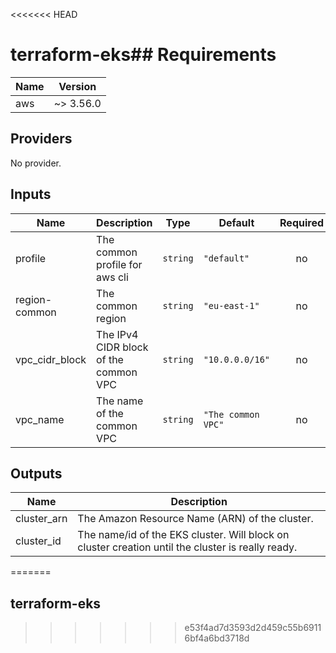 <<<<<<< HEAD
# terraform-eks## Requirements

| Name | Version |
|------|---------|
| aws | ~> 3.56.0 |

## Providers

No provider.

## Inputs

| Name | Description | Type | Default | Required |
|------|-------------|------|---------|:--------:|
| profile | The common profile for aws cli | `string` | `"default"` | no |
| region-common | The common region | `string` | `"eu-east-1"` | no |
| vpc\_cidr\_block | The IPv4 CIDR block of the common VPC | `string` | `"10.0.0.0/16"` | no |
| vpc\_name | The name of the common VPC | `string` | `"The common VPC"` | no |

## Outputs

| Name | Description |
|------|-------------|
| cluster\_arn | The Amazon Resource Name (ARN) of the cluster. |
| cluster\_id | The name/id of the EKS cluster. Will block on cluster creation until the cluster is really ready. |

=======
## terraform-eks
>>>>>>> e53f4ad7d3593d2d459c55b69116bf4a6bd3718d
